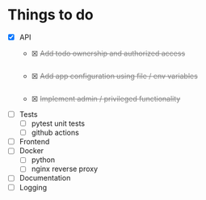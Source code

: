# Things to do

- [x] API
  - [x] <p style="color: grey; text-decoration: line-through; display: inline-block">Add todo ownership and authorized access</p>
  - [x] <p style="color: grey; text-decoration: line-through; display: inline-block">Add app configuration using file / env variables</p>
  - [x] <p style="color: grey; text-decoration: line-through; display: inline-block">Implement admin / privileged functionality</p>
- [ ] Tests
  - [ ] pytest unit tests
  - [ ] github actions
- [ ] Frontend
- [ ] Docker
  - [ ] python
  - [ ] nginx reverse proxy
- [ ] Documentation
- [ ] Logging
